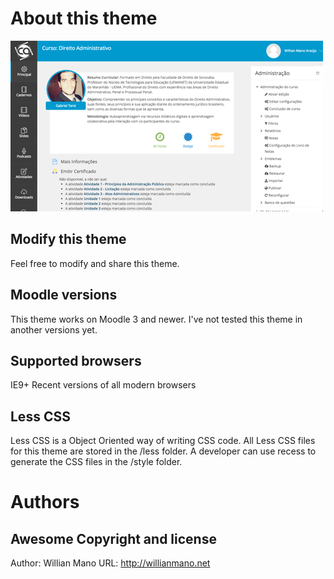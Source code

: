 About this theme
================

![image1](pix/screenshot.png "Moodle Awesome Screenshot")

Modify this theme
-----------------
Feel free to modify and share this theme.

Moodle versions
---------------
This theme works on Moodle 3 and newer. I've not tested this theme in another versions yet.


Supported browsers
------------------
IE9+
Recent versions of all modern browsers

Less CSS
--------
Less CSS is a Object Oriented way of writing CSS code. All Less CSS files
for this theme are stored in the /less folder. A developer can use recess
to generate the CSS files in the /style folder.

Authors
==================

Awesome Copyright and license
---------------------------------------
Author: Willian Mano
URL: http://willianmano.net
